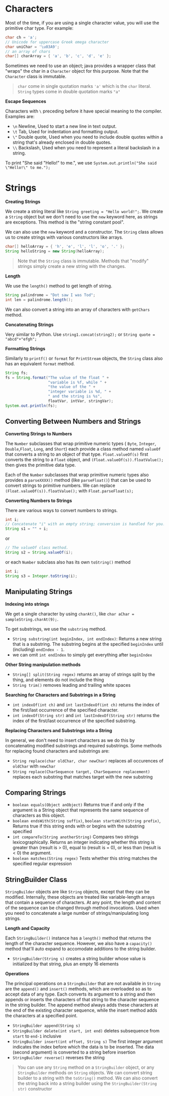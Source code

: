 # Characters

Most of the time, if you are using a single character value, you will use the primitive char type. For example:

```java
char ch = 'a'; 
// Unicode for uppercase Greek omega character
char uniChar = '\u03A9';
// an array of chars
char[] charArray = { 'a', 'b', 'c', 'd', 'e' };
```

Sometimes we need to use an object; java provides a wrapper class that "wraps" the char in a `Character` object for this purpose. Note that the `Character` class is immutable.

> `char` come in single quotation marks `'a'` which is the `char` literal. `String` types come in double quotation marks `"a"`

**Escape Sequences**

Characters with `\` preceding before it have special meaning to the compiler. Examples are:

- `\n` Newline, Used to start a new line in text output.
- `\t` Tab, Used for indentation and formatting output.
- `\"` Double quote, Used when you need to include double quotes within a string that's already enclosed in double quotes.
- `\\` Backslash, Used when you need to represent a literal backslash in a string.

To print "She said "Hello!" to me.", we use `System.out.println("She said \"Hello!\" to me.");`

# Strings

**Creating Strings**

We create a string literal like `String greeting = "Hello world!";`. We create a `String` object but we don't need to use the `new` keyword here, as strings are exceptions. This method is the "string constant pool".

We can also use the `new` keyword and a constructor. The `String` class allows us to create strings with various constructors like arrays.

```java
char[] helloArray = { 'h', 'e', 'l', 'l', 'o', '.' };
String helloString = new String(helloArray);
```

> Note that the `String` class is immutable. Methods that "modify" strings simply create a new string with the changes.

**Length**

We use the `length()` method to get length of string.

```java
String palindrome = "Dot saw I was Tod";
int len = palindrome.length();
```

We can also convert a string into an array of characters with `getChars` method.

**Concatenating Strings**

Very similar to Python. Use `string1.concat(string2);` or `String quote = "abcd"+"efgh";`

**Formatting Strings**

Similarly to `printf()` or `format` for `PrintStream` objects, the `String` class also has an equivalent `format` method.

```java
String fs;
fs = String.format("The value of the float " +
                   "variable is %f, while " +
                   "the value of the " + 
                   "integer variable is %d, " +
                   " and the string is %s",
                   floatVar, intVar, stringVar);
System.out.println(fs);
```

## Converting Between Numbers and Strings

**Converting Strings to Numbers**

The `Number` subclasses that wrap primitive numeric types ( `Byte`, `Integer`, `Double`,`Float`, `Long`, and `Short`) each provide a class method named `valueOf` that converts a string to an object of that type. `Float.valueOf(s)` first converts the string to a `Float` object, and `(Float.valueOf(s)).floatValue();` then gives the primitive data type.

Each of the `Number` subclasses that wrap primitive numeric types also provides a `parseXXXX()` method (like `parseFloat()`) that can be used to convert strings to primitive numbers. We can replace `(Float.valueOf(s)).floatValue();` with `Float.parseFloat(s);`

**Converting Numbers to Strings**

There are various ways to convert numbers to strings.

```java
int i;
// Concatenate "i" with an empty string; conversion is handled for you.
String s1 = "" + i;
```
or
```java
// The valueOf class method.
String s2 = String.valueOf(i);
```
or each `Number` subclass also has its own `toString()` method
```java
int i;
String s3 = Integer.toString(i);
```

## Manipulating Strings

**Indexing into strings**

We get a single character by using `charAt()`, like `char aChar = sampleString.charAt(9);`.

To get substrings, we use the `substring` method.
- `String substring(int beginIndex, int endIndex)`: Returns a new string that is a substring. The substring begins at the specified `beginIndex` until (including) `endIndex - 1`.
- we can omit `int endIndex` to simply get everything after `beginIndex`

**Other String manipulation methods**

- `String[] split(String regex)` returns an array of strings split by the thing, and elements do not include the thing
- `String trim()` removes leading and trailing white spaces

**Searching for Characters and Substrings in a String**

- `int indexOf(int ch)` and `int lastIndexOf(int ch)` returns the index of the first/last occurrence of the specified character.
- `int indexOf(String str)` and `int lastIndexOf(String str)` returns the index of the first/last occurrence of the specified substring.

**Replacing Characters and Substrings into a String**

In general, we don't need to insert characters as we do this by concatenating modified substrings and required substrings. Some methods for replacing found characters and substrings are:

- `String replace(char oldChar, char newChar)` replaces all occurences of `oldChar` with `newChar`
- `String replace(CharSequence target, CharSequence replacement)` replaces each substring that matches target with the new substring

## Comparing Strings

- `boolean equals(Object anObject)` Returns true if and only if the argument is a String object that represents the same sequence of characters as this object.
- `boolean endsWith(String suffix)`, `boolean startsWith(String prefix)`, Returns true if this string ends with or begins with the substring specified
- `int compareTo(String anotherString)` Compares two strings lexicographically. Returns an integer indicating whether this string is greater than (result is > 0), equal to (result is = 0), or less than (result is < 0) the argument.
- `boolean matches(String regex)` 	Tests whether this string matches the specified regular expression

## StringBuilder Class

`StringBuilder` objects are like `String` objects, except that they can be modified. Internally, these objects are treated like variable-length arrays that contain a sequence of characters. At any point, the length and content of the sequence can be changed through method invocations. Used when you need to concatenate a large number of strings/manipulating long strings.

**Length and Capacity**

Each `StringBuilder()` instance has a `length()` method that returns the length of the character sequence. However, we also have a `capacity()` method that'll auto expand to accomodate additions to the string builder.

- `StringBuilder(String s)` creates a string builder whose value is initialized by that string, plus an empty 16 elements

**Operations**

The principal operations on a `StringBuilder` that are not available in `String` are the `append()` and `insert()` methods, which are overloaded so as to accept data of any type. Each converts its argument to a string and then appends or inserts the characters of that string to the character sequence in the string builder. The append method always adds these characters at the end of the existing character sequence, while the insert method adds the characters at a specified point.

- `StringBuilder append(String s)`
- `StringBuilder delete(int start, int end)` deletes subsequence from `start` to `end-1` inclusive
- `StringBuilder insert(int offset, String s)` The first integer argument indicates the index before which the data is to be inserted. The data (second argument) is converted to a string before insertion
- `StringBuilder reverse()` reverses the string

> You can use any `String` method on a `StringBuilder` object, or any `StringBuilder` methods on `String` objects. We can convert string builder to a string with the `toString()` method. We can also convert the string back into a string builder using the `StringBuilder(String str)` constructor







